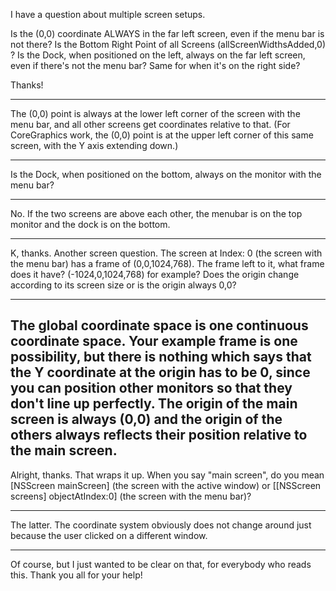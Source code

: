 I have a question about multiple screen setups.

Is the (0,0) coordinate ALWAYS in the far left screen, even if the menu bar is not there? Is the Bottom Right Point of all Screens (allScreenWidthsAdded,0) ?
Is the Dock, when positioned on the left, always on the far left screen, even if there's not the menu bar? Same for when it's on the right side?

Thanks!

----
The (0,0) point is always at the lower left corner of the screen with the menu bar, and all other screens get coordinates relative to that. (For CoreGraphics work, the (0,0) point is at the upper left corner of this same screen, with the Y axis extending down.)

----
Is the Dock, when positioned on the bottom, always on the monitor with the menu bar?

----
No. If the two screens are above each other, the menubar is on the top monitor and the dock is on the bottom.

----
K, thanks. Another screen question.
The screen at Index: 0 (the screen with the menu bar) has a frame of (0,0,1024,768). The frame left to it, what frame does it have? (-1024,0,1024,768) for example? Does the origin change according to its screen size or is the origin always 0,0?

----
The global coordinate space is one continuous coordinate space. Your example frame is one possibility, but there is nothing which says that the Y coordinate at the origin has to be 0, since you can position other monitors so that they don't line up perfectly. The origin of the main screen is always (0,0) and the origin of the others always reflects their position relative to the main screen.
----
Alright, thanks. That wraps it up. When you say "main screen", do you mean [NSScreen mainScreen] (the screen with the active window) or [[NSScreen screens] objectAtIndex:0] (the screen with the menu bar)?

----
The latter. The coordinate system obviously does not change around just because the user clicked on a different window.

----
Of course, but I just wanted to be clear on that, for everybody who reads this. Thank you all for your help!
